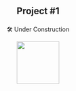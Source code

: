 ## <p align="center">Project #1</p>

<p align="center">🛠️ Under Construction</p>
 
 <p align="center"><img width="100" src="img/blog-cat.jpg"></p>
